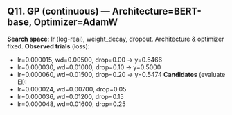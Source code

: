 ## Q11. GP (continuous) — Architecture=BERT-base, Optimizer=AdamW
**Search space**: lr (log-real), weight_decay, dropout. Architecture & optimizer fixed.
**Observed trials** (loss):
- lr=0.000015, wd=0.00500, drop=0.00 → y=0.5466
- lr=0.000030, wd=0.01000, drop=0.10 → y=0.5000
- lr=0.000060, wd=0.01500, drop=0.20 → y=0.5474
**Candidates** (evaluate EI):
- lr=0.000024, wd=0.00700, drop=0.05
- lr=0.000036, wd=0.01200, drop=0.15
- lr=0.000048, wd=0.01600, drop=0.25